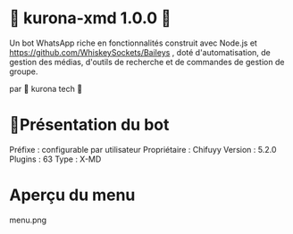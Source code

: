# 🎴 kurona-xmd 1.0.0 🎴
Un bot WhatsApp riche en fonctionnalités construit avec Node.js et https://github.com/WhiskeySockets/Baileys , doté d'automatisation, de gestion des médias, d'outils de recherche et de commandes de gestion de groupe.

par 🎴 kurona tech 🎴

# 🎴Présentation du bot
Préfixe : configurable par utilisateur
Propriétaire : Chifuyy
Version : 5.2.0
Plugins : 63
Type : X-MD

# Aperçu du menu
menu.png
